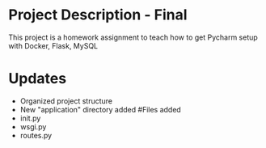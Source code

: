 # Project Description - Final
This project is a homework assignment to teach how to get Pycharm setup with Docker, Flask, MySQL
# Updates
* Organized project structure
* New "application" directory added
#Files added
* init.py
* wsgi.py
* routes.py